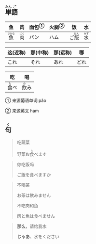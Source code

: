 ## <ruby><rb>単</rb><rt>たん</rt></ruby><ruby><rb>語</rb><rt>ご</rt></ruby>

| 鱼                                      | 肉                                    | <a>面包</a><sup>①</sup> | <a>火腿</a><sup>②</sup> | 饭                                      | 水                                    |
| --------------------------------------- | ------------------------------------- | ----------------------- | ----------------------- | --------------------------------------- | ------------------------------------- |
| <ruby><rb>魚</rb><rt>さかな</rt></ruby> | <ruby><rb>肉</rb><rt>にく</rt></ruby> | パン                    | ハム                    | ご<ruby><rb>飯</rb><rt>はん</rt></ruby> | <ruby><rb>水</rb><rt>みず</rt></ruby> |

| 这(近称) | 那(中称) | 那(远称) | 哪   |
| -------- | -------- | -------- | ---- |
| これ     | それ     | あれ     | どれ |

| 吃                                    | 喝                                    |
| ------------------------------------- | ------------------------------------- |
| <ruby><rb>食</rb><rt>た</rt></ruby>べ | <ruby><rb>飲</rb><rt>の</rt></ruby>み |

① 来源葡语单词 pão

② 来源英文 ham



## <ruby><rb>句</rb><rt>く</rt></ruby>

> 吃蔬菜
>
> 野菜お<ruby><rb>食</rb><rt>た</rt></ruby>べます

> 你吃饭吗
>
> ご飯を食べますか

> 不喝茶
>
> お茶は飲みません
>
> 不吃肉和鱼
>
> 肉と魚は食べません


> **那么**，请给我水
>
> **じゃあ**、水をください